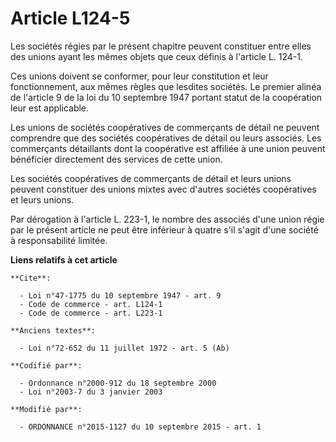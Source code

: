 # Article L124-5

Les sociétés régies par le présent chapitre peuvent constituer entre elles des unions ayant les mêmes objets que ceux définis
à l'article L. 124-1. 

Ces unions doivent se conformer, pour leur constitution et leur fonctionnement, aux mêmes règles que lesdites sociétés. Le
premier alinéa de l'article 9 de la loi du 10 septembre 1947 portant statut de la coopération leur est applicable. 

Les unions de sociétés coopératives de commerçants de détail ne peuvent comprendre que des sociétés coopératives de détail ou
leurs associés. Les commerçants détaillants dont la coopérative est affiliée à une union peuvent bénéficier directement des
services de cette union. 

Les sociétés coopératives de commerçants de détail et leurs unions peuvent constituer des unions mixtes avec d'autres
sociétés coopératives et leurs unions. 

Par dérogation à l'article L. 223-1, le nombre des associés d'une union régie par le présent article ne peut être inférieur à
quatre s'il s'agit d'une société à responsabilité limitée.

**Liens relatifs à cet article**

	**Cite**:

	  - Loi n°47-1775 du 10 septembre 1947 - art. 9
	  - Code de commerce - art. L124-1
	  - Code de commerce - art. L223-1

	**Anciens textes**:

	  - Loi n°72-652 du 11 juillet 1972 - art. 5 (Ab)

	**Codifié par**:

	  - Ordonnance n°2000-912 du 18 septembre 2000
	  - Loi n°2003-7 du 3 janvier 2003

	**Modifié par**:

	  - ORDONNANCE n°2015-1127 du 10 septembre 2015 - art. 1
